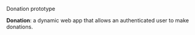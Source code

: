 Donation prototype

**Donation**: a dynamic web app that allows an authenticated user to make donations.